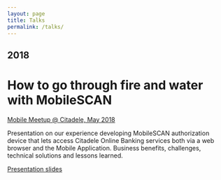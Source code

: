 ```yaml
---
layout: page
title: Talks
permalink: /talks/
---
```


## 2018

# How tо go through fire and water with MobileSCAN

[Mobile Meetup @ Citadele, May 2018](http://blog.kotov.lv/2018/05/20/meetup-at-citadele.html)

Presentation on our experience developing MobileSCAN authorization device that lets access Citadele Online Banking services both via a web browser and the Mobile Application. Business benefits, challenges, technical solutions and lessons learned.


[Presentation slides](/resources/2018-05-20-mobilescan-slides.pdf)


